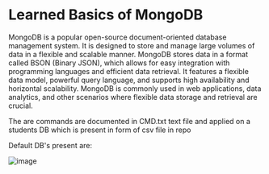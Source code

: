 # Learned Basics of MongoDB
MongoDB is a popular open-source document-oriented database management system. It is designed to store and manage large volumes of data in a flexible and scalable manner. MongoDB stores data in a format called BSON (Binary JSON), which allows for easy integration with programming languages and efficient data retrieval. It features a flexible data model, powerful query language, and supports high availability and horizontal scalability. MongoDB is commonly used in web applications, data analytics, and other scenarios where flexible data storage and retrieval are crucial.

The are commands are documented in CMD.txt text file and applied on a students DB which is present in form of csv file in repo

Default DB's present are:

![image](https://github.com/Pavan-1997/MongoDB_Basic/assets/32020205/d9bd7a82-33b7-46f0-9473-df2af0875d7e)



